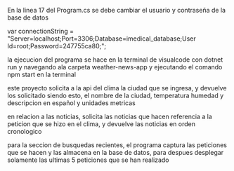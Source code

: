 En la linea 17 del Program.cs se debe cambiar el usuario y contraseña de la base de datos 

var connectionString = "Server=localhost;Port=3306;Database=imedical_database;User Id=root;Password=247755ca80;";

la ejecucion del programa se hace en la terminal de visualcode con dotnet run y navegando ala carpeta weather-news-app y ejecutando el comando npm start en la terminal

este proyecto solicita a la api del clima la ciudad que se ingresa, y devuelve los solicitado siendo esto, el nombre de la ciudad, temperatura humedad y descripcion en español y unidades metricas

en relacion a las noticias, solicita las noticias que hacen referencia a la peticion que se hizo en el clima, y devuelve las noticias en orden cronologico

para la seccion de busquedas recientes, el programa captura las peticiones que se hacen y las almacena en la base de datos, para despues desplegar solamente las ultimas 5 peticiones que se han realizado
